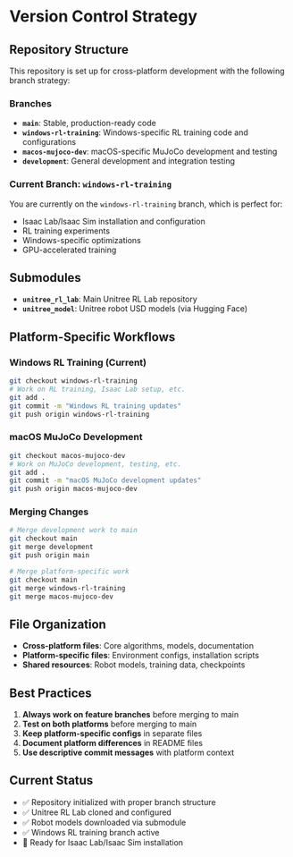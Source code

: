 # Version Control Strategy

## Repository Structure

This repository is set up for cross-platform development with the following branch strategy:

### Branches

- **`main`**: Stable, production-ready code
- **`windows-rl-training`**: Windows-specific RL training code and configurations
- **`macos-mujoco-dev`**: macOS-specific MuJoCo development and testing
- **`development`**: General development and integration testing

### Current Branch: `windows-rl-training`

You are currently on the `windows-rl-training` branch, which is perfect for:
- Isaac Lab/Isaac Sim installation and configuration
- RL training experiments
- Windows-specific optimizations
- GPU-accelerated training

## Submodules

- **`unitree_rl_lab`**: Main Unitree RL Lab repository
- **`unitree_model`**: Unitree robot USD models (via Hugging Face)

## Platform-Specific Workflows

### Windows RL Training (Current)
```bash
git checkout windows-rl-training
# Work on RL training, Isaac Lab setup, etc.
git add .
git commit -m "Windows RL training updates"
git push origin windows-rl-training
```

### macOS MuJoCo Development
```bash
git checkout macos-mujoco-dev
# Work on MuJoCo development, testing, etc.
git add .
git commit -m "macOS MuJoCo development updates"
git push origin macos-mujoco-dev
```

### Merging Changes
```bash
# Merge development work to main
git checkout main
git merge development
git push origin main

# Merge platform-specific work
git checkout main
git merge windows-rl-training
git merge macos-mujoco-dev
```

## File Organization

- **Cross-platform files**: Core algorithms, models, documentation
- **Platform-specific files**: Environment configs, installation scripts
- **Shared resources**: Robot models, training data, checkpoints

## Best Practices

1. **Always work on feature branches** before merging to main
2. **Test on both platforms** before merging to main
3. **Keep platform-specific configs** in separate files
4. **Document platform differences** in README files
5. **Use descriptive commit messages** with platform context

## Current Status

- ✅ Repository initialized with proper branch structure
- ✅ Unitree RL Lab cloned and configured
- ✅ Robot models downloaded via submodule
- ✅ Windows RL training branch active
- 🔄 Ready for Isaac Lab/Isaac Sim installation
